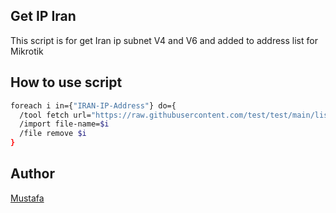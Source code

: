 ## Get IP Iran

This script is for get Iran ip subnet V4 and V6 and added to address list for Mikrotik

## How to use script

```bash
foreach i in={"IRAN-IP-Address"} do={
  /tool fetch url="https://raw.githubusercontent.com/test/test/main/list.rsc" dst-path=Iran
  /import file-name=$i
  /file remove $i
}
```

## Author

[Mustafa](https://github.com/ChosoMeister)
